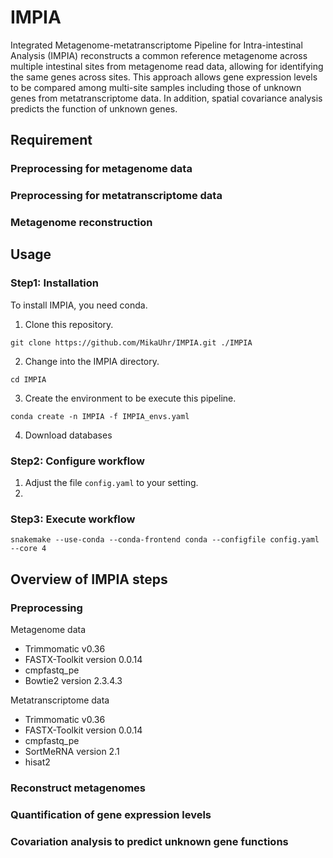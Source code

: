 # IMPIA
Integrated Metagenome-metatranscriptome Pipeline for Intra-intestinal Analysis (IMPIA) reconstructs a common reference metagenome across multiple intestinal sites from metagenome read data, allowing for identifying the same genes across sites. 
This approach allows gene expression levels to be compared among multi-site samples including those of unknown genes from metatranscriptome data. 
In addition, spatial covariance analysis predicts the function of unknown genes.


## Requirement
### Preprocessing for metagenome data

### Preprocessing for metatranscriptome data

### Metagenome reconstruction

### 

## Usage
### Step1: Installation
To install IMPIA, you need conda.

 1. Clone this repository.
```
git clone https://github.com/MikaUhr/IMPIA.git ./IMPIA
```

 2. Change into the IMPIA directory.
```
cd IMPIA
```

 3.  Create the environment to be execute this pipeline.
```
conda create -n IMPIA -f IMPIA_envs.yaml
```

4. Download databases

### Step2: Configure workflow
1. Adjust the file `config.yaml` to your setting.
2. 

### Step3: Execute workflow
```
snakemake --use-conda --conda-frontend conda --configfile config.yaml --core 4
```


## Overview of IMPIA steps

### Preprocessing

Metagenome data
- Trimmomatic v0.36
- FASTX-Toolkit version 0.0.14 
- cmpfastq_pe
- Bowtie2 version 2.3.4.3

Metatranscriptome data
- Trimmomatic v0.36
- FASTX-Toolkit version 0.0.14 
- cmpfastq_pe
- SortMeRNA version 2.1
- hisat2

### Reconstruct metagenomes


### Quantification of gene expression levels


### Covariation analysis to predict unknown gene functions

